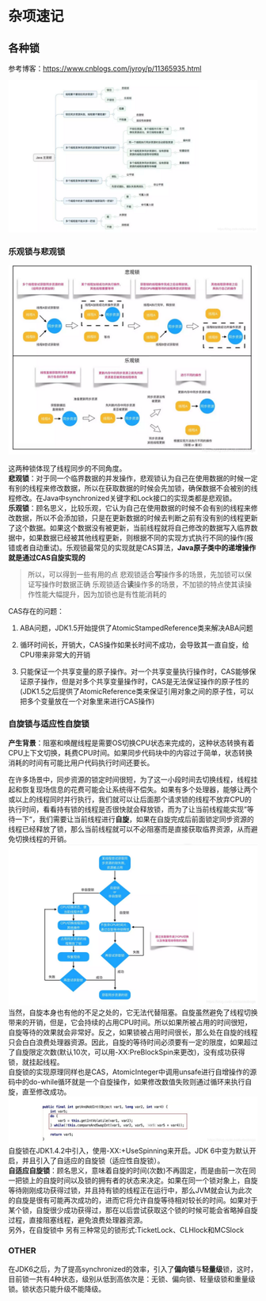 # 杂项速记

## 各种锁

参考博客：https://www.cnblogs.com/jyroy/p/11365935.html

![img](assets/20181122101753671.png)

### 乐观锁与悲观锁

![img](assets/20181122101819836.png)

这两种锁体现了线程同步的不同角度。  
**悲观锁**：对于同一个临界数据的并发操作，悲观锁认为自己在使用数据的时候一定有别的线程来修改数据，所以在获取数据的时候会先加锁，确保数据不会被别的线程修改。在Java中synchronized关键字和Lock接口的实现类都是悲观锁。  
**乐观锁**：顾名思义，比较乐观，它认为自己在使用数据的时候不会有别的线程来修改数据，所以不会添加锁，只是在更新数据的时候去判断之前有没有别的线程更新了这个数据。如果这个数据没有被更新，当前线程就将自己修改的数据写入临界数据中，如果数据已经被其他线程更新，则根据不同的实现方式执行不同的操作(报错或者自动重试)。乐观锁最常见的实现就是CAS算法，**Java原子类中的递增操作就是通过CAS自旋实现的**

> 所以，可以得到一些有用的点
> 悲观锁适合**写**操作多的场景，先加锁可以保证写操作时数据正确
> 乐观锁适合**读**操作多的场景，不加锁的特点使其读操作性能大幅提升，因为加锁也是有性能消耗的

CAS存在的问题：  

1. ABA问题，JDK1.5开始提供了AtomicStampedReference类来解决ABA问题

2. 循环时间长，开销大，CAS操作如果长时间不成功，会导致其一直自旋，给CPU带来非常大的开销

3. 只能保证一个共享变量的原子操作。对一个共享变量执行操作时，CAS能够保证原子操作，但是对多个共享变量操作时，CAS是无法保证操作的原子性的(JDK1.5之后提供了AtomicReference类来保证引用对象之间的原子性，可以把多个变量放在一个对象里来进行CAS操作)

### 自旋锁与适应性自旋锁

**产生背景**：阻塞和唤醒线程是需要OS切换CPU状态来完成的，这种状态转换有着CPU上下文切换，耗费CPU时间。如果同步代码块中的内容过于简单，状态转换消耗的时间有可能比用户代码执行时间还要长。  

在许多场景中，同步资源的锁定时间很短，为了这一小段时间去切换线程，线程挂起和恢复现场信息的花费可能会让系统得不偿失。如果有多个处理器，能够让两个或以上的线程同时并行执行，我们就可以让后面那个请求锁的线程不放弃CPU的执行时间，看看持有锁的线程是否很快就会释放锁，而为了让当前线程能实现”等待一下“，我们需要让当前线程进行**自旋**，如果在自旋完成后前面锁定同步资源的线程已经释放了锁，那么当前线程就可以不必阻塞而是直接获取临界资源，从而避免切换线程的开销。
![img](assets/2018112210212894.png)  
当然，自旋本身也有他的不足之处的，它无法代替阻塞。自旋虽然避免了线程切换带来的开销，但是，它会持续的占用CPU时间。所以如果所被占用的时间很短，自旋等待的效果就会非常好。反之，如果锁被占用时间很长，那么处在自旋的线程只会白白浪费处理器资源。因此，自旋的等待时间必须要有一定的限度，如果超过了自旋限定次数(默认10次，可以用-XX:PreBlockSpin来更改)，没有成功获得锁，就挂起线程。  
自旋锁的实现原理同样也是CAS，AtomicInteger中调用unsafe进行自增操作的源码中的do-while循环就是一个自旋操作，如果修改数值失败则通过循环来执行自旋，直至修改成功。  
![img](assets/20181122104052869.png)  
自旋锁在JDK1.4.2中引入，使用-XX:+UseSpinning来开启。JDK 6中变为默认开启，并且引入了自适应的自旋锁（适应性自旋锁）。  
**自适应自旋锁**：顾名思义，意味着自旋的时间(次数)不再固定，而是由前一次在同一把锁上的自旋时间以及锁的拥有者的状态来决定。如果在同一个锁对象上，自旋等待刚刚成功获得过锁，并且持有锁的线程正在运行中，那么JVM就会认为此次的自旋是很有可能再次成功的，进而它将允许自旋等待相对较长的时间。如果对于某个锁，自旋很少成功获得过，那在以后尝试获取这个锁的时候可能会省略掉自旋过程，直接阻塞线程，避免浪费处理器资源。  
另外，在自旋锁中 另有三种常见的锁形式:TicketLock、CLHlock和MCSlock

### OTHER

在JDK6之后，为了提高synchronized的效率，引入了**偏向锁**与**轻量级**锁，这时，目前锁一共有4种状态，级别从低到高依次是：无锁、偏向锁、轻量级锁和重量级锁。锁状态只能升级不能降级。

